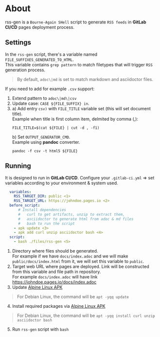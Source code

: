 # About

rss-gen is a `Bourne-Again SHell` script to generate `RSS feeds` in **GitLab CI/CD** pages deployment process.

## Settings

In the `rss-gen` script, there's a variable named `FILE_SUFFIXES_GENERATED_TO_HTML`. \
This variable contains `grep pattern` to match filetypes that will trigger `RSS` generation process.
> By default, `adoc\|md` is set to match markdown and asciidoctor files.

If you need to add for example `.csv` support:
1. Extend pattern to `adoc\|md\|csv`
2. Update case: `CASE ${FILE_SUFFIX} in`.
3. a) Add entry `csv)` with `FILE_TITLE` variable set (this will set document title). \
      Example when title is first column item, delmited by comma (,):
      ```shell
      FILE_TITLE=$(cat ${FILE} | cut -d , -f1)
      ```
   b)
      Set `OUTPUT_GENERATOR_CMD`. \
      Example using **pandoc** converter.
      ```shell
      pandoc -f csv -t html5 ${FILE}
      ```
## Running

It is designed to run in **GitLab CI/CD**. Configure your `.gitlab-ci.yml` => 
set variables according to your environment & system used. 
```yml
  variables:
    RSS_TARGET_DIR: public <1>
    RSS_TARGET_URL: https://johndoe.pages.io <2>
  before_script:
      # Install dependencies
      #   curl to get artifacts, unzip to extract them,
      #   asciidoctor to generate html from adoc & md files
      #   bash to run the script
    - apk update <3>
    - apk add curl unzip asciidoctor bash <4>
  script:
    - bash ./files/rss-gen <5>
```
1. Directory where files should be generated. \
For example if we have `docs/index.adoc` and we will make `public/docs/index.html` from it, we will set this variable to `public`.
2. Target web URL where pages are deployed. Link will be constructed from this variable and file path in repository. \
For example `docs/index.adoc` will have link https://johndoe.pages.io/docs/index.adoc
3. Update [Alpine Linux APK](https://wiki.alpinelinux.org/wiki/Alpine_Package_Keeper)
> For Debian Linux, the command will be `apt -yqq update`
4. Install required packages via [Alpine Linux APK](https://wiki.alpinelinux.org/wiki/Alpine_Package_Keeper)
> For Debian Linux, the command will be `apt -yqq install curl unzip asciidoctor bash`
5. Run `rss-gen` script with `bash`
